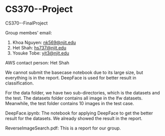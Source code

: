 # CS370--Project
CS370--FinalProject

Group membes' email:
1. Khoa Nguyen: nk569@njit.edu
2. Het Shah: hs737@njit.edu
3. Yosuke Tobe: yjt3@njit.edu

AWS contact person: Het Shah

We cannot submit the basecase notebook due to its large size, but everything is in the report. DeepFace is used for better result in classification.

For the data folder, we have two sub-directories, which is the datasets and the test. The datasets folder contains all image in the lfw datasets. Meanwhile, the test folder contains 10 images in the test case. 

DeepFace.ipynb: The notebook for applying DeepFace to get the better result for the datasets. We already showed the result in the report.

ReverseImageSearch.pdf: This is a report for our group. 
